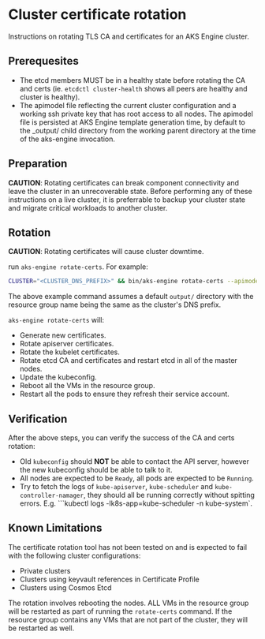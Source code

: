 # Cluster certificate rotation

Instructions on rotating TLS CA and certificates for an AKS Engine cluster.

## Prerequesites

- The etcd members MUST be in a healthy state before rotating the CA and certs (ie. `etcdctl cluster-health` shows all peers are healthy and cluster is healthy).
- The apimodel file reflecting the current cluster configuration and a working ssh private key that has root access to all nodes. The apimodel file is persisted at AKS Engine template generation time, by default to the _output/ child directory from the working parent directory at the time of the aks-engine invocation.

## Preparation

**CAUTION**: Rotating certificates can break component connectivity and leave the cluster in an unrecoverable state. Before performing any of these instructions on a live cluster, it is preferrable to backup your cluster state and migrate critical workloads to another cluster.

## Rotation

**CAUTION**: Rotating certificates will cause cluster downtime.

run `aks-engine rotate-certs`. For example:

```bash
CLUSTER="<CLUSTER_DNS_PREFIX>" && bin/aks-engine rotate-certs --apimodel _output/${CLUSTER}/apimodel.json --client-id "<YOUR_CLIENT_ID>" --client-secret "<YOUR_CLIENT_SECRET>" --location <CLUSTER_LOCATION> --master-FQDN ${CLUSTER}.<CLUSTER_LOCATION>.cloudapp.azure.com --ssh _output/${CLUSTER}-ssh --subscription-id "<YOUR_SUBSCRIPTION_ID>" -g ${CLUSTER}
```

The above example command assumes a default `output/` directory with the resource group name being the same as the cluster's DNS prefix.

`aks-engine rotate-certs` will:

- Generate new certificates.
- Rotate apiserver certificates.
- Rotate the kubelet certificates.
- Rotate etcd CA and certificates and restart etcd in all of the master nodes.
- Update the kubeconfig.
- Reboot all the VMs in the resource group.
- Restart all the pods to ensure they refresh their service account.

## Verification

After the above steps, you can verify the success of the CA and certs rotation:

- Old  `kubeconfig`  should  **NOT**  be able to contact the API server, however the new kubeconfig should be able to talk to it.
- All nodes are expected to be  `Ready`, all pods are expected to be  `Running`.
- Try to fetch the logs of  `kube-apiserver`,  `kube-scheduler`  and  `kube-controller-namager`, they should all be running correctly without spitting errors. E.g. ```kubectl logs -lk8s-app=kube-scheduler -n kube-system`.

## Known Limitations

The certificate rotation tool has not been tested on and is expected to fail with the following cluster configurations:

- Private clusters
- Clusters using keyvault references in Certificate Profile
- Clusters using Cosmos Etcd

The rotation involves rebooting the nodes. ALL VMs in the resource group will be restarted as part of running the `rotate-certs` command. If the resource group contains any VMs that are not part of the cluster, they will be restarted as well.